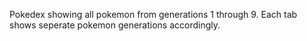 Pokedex showing all pokemon from generations 1 through 9. Each tab shows seperate pokemon generations accordingly.